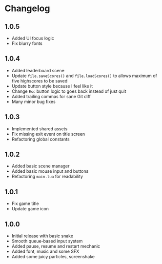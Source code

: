 # Changelog

## 1.0.5

- Added UI focus logic
- Fix blurry fonts

## 1.0.4

- Added leaderboard scene
- Update `file.saveScores()` and `file.loadScores()` to allows maximum of five highscores to be saved
- Update button style because I feel like it
- Change `Esc` button logic to goes back instead of just quit
- Added trailing commas for sane Git diff
- Many minor bug fixes

## 1.0.3

- Implemented shared assets
- Fix missing exit event on title screen
- Refactoring global constants

## 1.0.2

- Added basic scene manager
- Added basic mouse input and buttons
- Refactoring `main.lua` for readability

## 1.0.1

- Fix game title
- Update game icon

## 1.0.0

- Initial release with basic snake
- Smooth queue-based input system
- Added pause, resume and restart mechanic
- Added font, music and some SFX
- Added some juicy particles, screenshake
